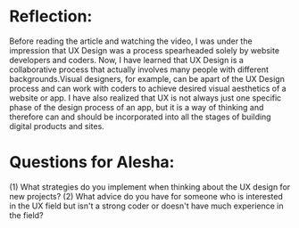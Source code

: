 # Reflection: 

Before reading the article and watching the video, I was under the impression that UX Design was a process spearheaded solely by website developers and coders. Now, I have learned that UX Design is a collaborative process that actually involves many people with different backgrounds.Visual designers, for example, can be apart of the UX Design process and can work with coders to achieve desired visual aesthetics of a website or app. I have also realized that UX is not always just one specific phase of the design process of an app, but it is a way of thinking and therefore can and should be incorporated into all the stages of building digital products and sites.  


# Questions for Alesha:
(1) What strategies do you implement when thinking about the UX design for new projects?
(2) What advice do you have for someone who is interested in the UX field but isn't a strong coder or doesn't have much experience in the field?
